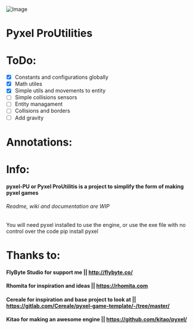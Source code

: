 ![Image](assets/pyxelPU_logo152x64.png)
# Pyxel ProUtilities

# ToDo:

* [x] Constants and configurations globally
* [x] Math utiles
* [x] Simple utils and movements to entity
* [ ] Simple collisions sensors
* [ ] Entity managament
* [ ] Collisions and borders
* [ ] Add gravity

# Annotations:


# Info:
 #### pyxel-PU or Pyxel ProUtilitis is a project to simplify the form of making pyxel games 
 ###### Readme, wiki and documentation are WIP
 You will need pyxel installed to use the engine, or use the exe file with no control over the code
 pip install pyxel 

# Thanks to:

#### FlyByte Studio for support me || http://flybyte.co/
#### Rhomita for inspiration and ideas || https://rhomita.com
#### Cereale for inspiration and base project to look at || https://gitlab.com/Cereale/pyxel-game-template/-/tree/master/
#### Kitao for making an awesome engine || https://github.com/kitao/pyxel/